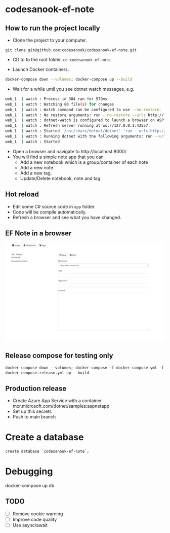# codesanook-ef-note

## How to run the project locally

- Clone the project to your computer.
```
git clone git@github.com:codesanook/codesanook-ef-note.git
```

- CD to to the root folder.
``
cd codesanook-ef-note
``

- Launch Docker containers.
```sh
docker-compose down --volumes; docker-compose up --build
```

- Wait for a while until you see dotnet watch messages, e.g.
```sh
web_1  | watch : Process id 384 ran for 579ms
web_1  | watch : Watching 80 file(s) for changes
web_1  | watch : Watch command can be configured to use --no-restore.
web_1  | watch : No restore arguments: run --no-restore --urls http://*:80 --no-launch-profile
web_1  | watch : dotnet-watch is configured to launch a browser on ASP.NET Core application startup.
web_1  | watch : Refresh server running at ws://127.0.0.1:43557.
web_1  | watch : Started '/usr/share/dotnet/dotnet' 'run --urls http://*:80 --no-launch-profile' with process id 431
web_1  | watch : Running dotnet with the following arguments: run --urls http://*:80 --no-launch-profile
web_1  | watch : Started
```
- Open a browser and navigate to http://localhost:8000/
- You will find a simple note app that you can 
    - Add a new notebook which is a group/container of each note  
    - Add a new note.
    - Add a new tag.
    - Update/Delete notebook, note and tag.

## Hot reload
- Edit some C# source code in `app` folder. 
- Code will be compile automatically.
- Refresh a browser and see what you have changed.

## EF Note in a browser 

![ef-note-animated-screenshot.gif](ef-note-animated-screenshot.gif)

## Release compose for testing only
``` 
docker-compose down --volumes; docker-compose -f docker-compose.yml -f docker-compose.release.yml up --build
```

## Production release
- Create Azure App Service with a container mcr.microsoft.com/dotnet/samples:aspnetapp
- Set up this secrets
- Push to main branch


# Create a database 
```
create database `codesanook-ef-note`;
```

# Debugging
 docker-compose up db

## TODO
- [ ] Remove cookie warning
- [ ] Improve code quality
- [ ] Use async/await
